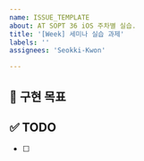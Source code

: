```yaml
---
name: ISSUE_TEMPLATE
about: AT SOPT 36 iOS 주차별 실습.
title: '[Week] 세미나 실습 과제'
labels: ''
assignees: 'Seokki-Kwon'

---
```


## 🎯 구현 목표
<!-- 실습할 과제 설명. -->

## ✅ TODO
<!-- 구현한 내용. -->
- [ ]
